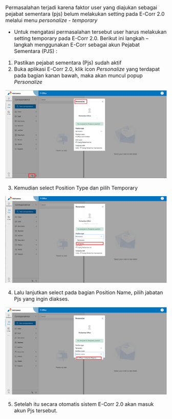  <font size="3">
 
 Permasalahan terjadi karena faktor user yang diajukan sebagai pejabat sementara (pjs) belum melakukan setting pada E-Corr 2.0 melalui menu *personalize - temporary*

- Untuk mengatasi permasalahan tersebut user harus melakukan setting temporary pada E-Corr 2.0. Berikut ini langkah – langkah menggunakan E-Corr sebagai akun Pejabat Sementara (PJS) :

1.	Pastikan pejabat sementara (Pjs) sudah aktif 
2.	Buka aplikasi E-Corr 2.0, klik icon *Personalize* yang terdapat pada bagian kanan bawah, maka akan muncul popup *Personalize*

![gambar](FAQ/01MJS.png)

3.	Kemudian select Position Type dan pilih Temporary

![gambar](FAQ/02MJS.png)

4.	Lalu lanjutkan select pada bagian Position Name, pilih jabatan Pjs yang ingin diakses. 

![gambar](FAQ/03MJS.png)

5.	Setelah itu secara otomatis sistem E-Corr 2.0 akan masuk akun Pjs tersebut.
